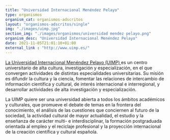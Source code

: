 ```yaml
---
title: "Universidad Internacional Menéndez Pelayo"
type: organismos
organism_cat: organismos-adscritos
layout: "organismos-adscritos/single"
img: "./images/uimp.jpg"
section_img: "./images/organismos/universidad mendez pelayo.png"
organism_desc: "Universidad Internacional Menéndez Pelayo"
date: 2021-11-05T21:01:10+01:00
external_link : "http://www.uimp.es/"
---
```

<a href="http://www.uimp.es/" target="_blank"  >La Universidad Internacional Menéndez Pelayo (UIMP) <i class="fas fa-external-link-alt"></i></a> es un centro universitario de alta cultura, investigación y especialización, en el que convergen actividades de distintas especialidades universitarias. Su misión es difundir la cultura y la ciencia, fomentar las relaciones de intercambio de información científica y cultural, de interés internacional e interregional, y desarrollar actividades de alta investigación y especialización.



La UIMP quiere ser una universidad abierta a todos los ámbitos académicos y culturales, que promueve el debate de temas en la frontera del conocimiento, el análisis de las cuestiones que conciernen al futuro de la sociedad, la actividad cultural de mayor actualidad, el estudio y la enseñanza de carácter multi- e interdisciplinar, la formación postgraduada orientada al empleo y el reciclaje profesional y la proyección internacional de la creación científica y cultural española.